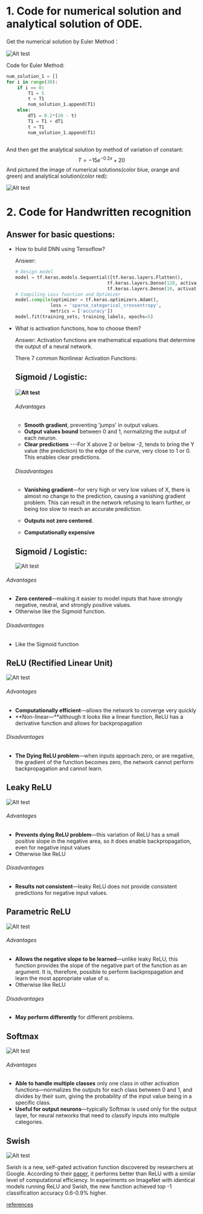 # 1. Code for numerical solution and analytical solution of ODE.
Get the numerical solution by Euler Method：

![Alt test](./Euler_Method.png)

Code for Euler Method:

```python
num_solution_1 = []
for i in range(30):
    if i == 0:
        T1 = 5
        t = T1
        num_solution_1.append(T1)
    else:
        dT1 = 0.2*(20 - t)
        T1 = T1 + dT1
        t = T1
        num_solution_1.append(T1)
       
```

And then get the analytical solution by method of variation of constant:
$$
T = -15e^{-0.2x}+20
$$
And pictured the image of  numerical solutions(color blue, orange and green) and analytical solution(color red):

![Alt test](./solution.png)

# 2. Code for Handwritten recognition
## Answer for basic questions:
* How to build DNN using Tensoflow?

  Answer:

  ```python
  # Design model
  model = tf.keras.models.Sequential([tf.keras.layers.Flatten(),
                                    tf.keras.layers.Dense(128, activation=tf.nn.relu),
                                    tf.keras.layers.Dense(10, activation=tf.nn.softmax)])
  # Compiling Loss function and Optimizer
  model.compile(optimizer = tf.keras.optimizers.Adam(),
               loss = 'sparse_categorical_crossentropy',
               metrics = ['accuracy'])
  model.fit(training_sets, training_labels, epochs=5)
  ```

  

* What is activation functions, how to choose them?

  Answer: Activation functions are mathematical equations that determine the output of a neural network.

  There 7 common Nonlinear Activation Functions:

  ## Sigmoid / Logistic:

  #### ![Alt test](./sigmoid_and_logistic_graph.png)

  ###### Advantages

  * **Smooth gradient**, preventing 'jumps' in output values.
  * **Output values bound** between 0 and 1, normalizing the output of each neuron.
  * **Clear predictions** ---For X above 2 or below -2, tends to bring the Y value (the prediction) to the edge of the curve, very close to 1 or 0. This enables clear predictions.

  ###### Disadvantages

  - **Vanishing gradient**—for very high or very low values of X, there is almost no change to the prediction, causing a vanishing gradient problem. This can result in the network refusing to learn further, or being too slow to reach an accurate prediction.

  - **Outputs not zero centered**.

  - **Computationally expensive**

    

  ## Sigmoid / Logistic:

  ![Alt test](./tanhhyperbolic.png)

###### Advantages

- **Zero centered**—making it easier to model inputs that have strongly negative, neutral, and strongly positive values.
- Otherwise like the Sigmoid function.

###### Disadvantages

- Like the Sigmoid function



## ReLU (Rectified Linear Unit)

![Alt test](./relu.png)

###### Advantages

- **Computationally efficient**—allows the network to converge very quickly
- **Non-linear—**although it looks like a linear function, ReLU has a derivative function and allows for backpropagation

###### Disadvantages

- **The Dying ReLU problem**—when inputs approach zero, or are negative, the gradient of the function becomes zero, the network cannot perform backpropagation and cannot learn.



## Leaky ReLU

![Alt test](./leakyrelu.png)

###### Advantages

- **Prevents dying ReLU problem**—this variation of ReLU has a small positive slope in the negative area, so it does enable backpropagation, even for negative input values
- Otherwise like ReLU

###### Disadvantages

- **Results not consistent**—leaky ReLU does not provide consistent predictions for negative input values.



## Parametric ReLU

![Alt test](./parametricrelu-1.png)

###### Advantages

- **Allows the negative slope to be learned**—unlike leaky ReLU, this function provides the slope of the negative part of the function as an argument. It is, therefore, possible to perform backpropagation and learn the most appropriate value of α.
- Otherwise like ReLU

###### Disadvantages

- **May perform differently** for different problems.



## Softmax

![Alt test](./softmax.png)

###### Advantages

- **Able to handle multiple classes** only one class in other activation functions—normalizes the outputs for each class between 0 and 1, and divides by their sum, giving the probability of the input value being in a specific class.
- **Useful for output neurons**—typically Softmax is used only for the output layer, for neural networks that need to classify inputs into multiple categories.



## Swish

![Alt test](./swish.png)

Swish is a new, self-gated activation function discovered by researchers at Google. According to their [paper](https://arxiv.org/abs/1710.05941v1), it performs better than ReLU with a similar level of computational efficiency. In experiments on ImageNet with identical models running ReLU and Swish, the new function achieved top -1 classification accuracy 0.6-0.9% higher.

[references](https://missinglink.ai/guides/neural-network-concepts/7-types-neural-network-activation-functions-right/)
